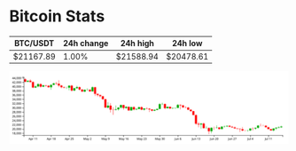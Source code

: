 # Bitcoin Stats

BTC/USDT|24h change|24h high|24h low|
|---|---|---|---|
|$21167.89|1.00%|$21588.94|$20478.61|

<img src="./chart.svg">
